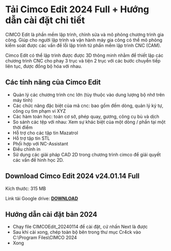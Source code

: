 # Tải Cimco Edit 2024 Full + Hướng dẫn cài đặt chi tiết
CIMCO Edit là phần mềm lập trình, chỉnh sửa và mô phỏng chương trình gia công. Giúp cho người lập trình và vận hành máy gia công có thể mô phỏng kiểm soát được các vấn đề lỗi lập trình từ phần mềm lập trình CNC (CAM).

Cimco Edit có thể lập trình được được 3D thông minh nhằm để thiết lập các chương trình CNC cho phay 3 trục và tiện 2 trục với các bước chuyển tiếp liên tục, được đồng bộ hóa với nhau.

## Các tính năng của Cimco Edit
- Quản lý các chương trình cnc lớn (tùy thuộc vào dung lượng bộ nhớ trên máy tính)
- Các chức năng đặc biệt của mã cnc: bao gồm đếm dòng, quản lý ký tự, công cụ tìm phạm vi XYZ
- Các hàm toán học: toán cơ sở, phép quay, gương, công cụ bù và dịch
- So sánh các tệp với nhau: Xem sự khác biệt của một dòng / phần tại một thời điểm
- Hỗ trợ cho các tập tin Mazatrol
- Hỗ trợ tập tin STL
- Phối hợp với NC-Assistant
- Điều chỉnh in
- Sử dụng các giải pháp CAD 2D trong chương trình cimco để giải quyết các vấn đề hình học 2D.
## Download Cimco Edit 2024 v24.01.14 Full
Kích thước: 315 MB

Link tải Google drive: [**DOWNLOAD**](https://isangtao.com/download-cimco-edit-2024-huong-dan-cai-dat-chi-tiet/)

## Hướng dẫn cài đặt bản 2024
- Chạy file CIMCOEdit_20240114 để cài đặt, cứ nhấn Next là được
- Sau khi cài xong, chép toàn bộ bên trong thư mục Cr4ck vào C:\Program Files\CIMCO 2024
- Xong
